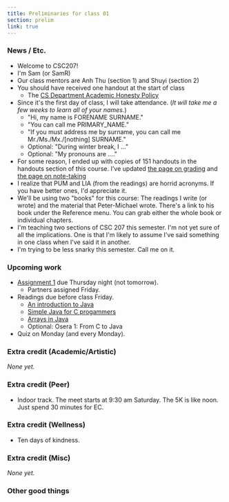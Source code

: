 ```yaml
---
title: Preliminaries for class 01
section: prelim
link: true
---
```

### News / Etc.

* Welcome to CSC207!
* I'm Sam (or SamR)
* Our class mentors are Anh Thu (section 1) and Shuyi (section 2)
* You should have received one handout at the start of class
    * The [CS Department Academic Honesty Policy](http://www.cs.grinnell.edu/academic-honesty-policy)
* Since it's the first day of class, I will take attendance.  (_It will take
  me a few weeks to learn all of your names._)
    * "Hi, my name is FORENAME SURNAME."
    * "You can call me PRIMARY_NAME."
    * "If you must address me by surname, you can call me
      Mr./Ms./Mx./[nothing] SURNAME."
    * Optional: "During winter break, I ..."
    * Optional: "My pronouns are ...."
* For some reason, I ended up with copies of 151 handouts in the handouts
  section of this course.  I've updated [the page on
  grading](../handouts/grading) and [the page on note-taking](taking-notes)
* I realize that PUM and LIA (from the readings) are horrid acronyms.  If
  you have better ones, I'd appreciate it.
* We'll be using two "books" for this course: The readings I write (or
  wrote) and the material that Peter-Michael wrote.  There's a link
  to his book under the Reference menu.  You can grab either the whole
  book or individual chapters.
* I'm teaching two sections of CSC 207 this semester.  I'm not yet sure
  of all the implications.  One is that I'm likely to assume I've said
  something in one class when I've said it in another.
* I'm trying to be less snarky this semester.  Call me on it.

### Upcoming work

* [Assignment 1](../assignments/assignment01) due Thursday night (not tomorrow).
    * Partners assigned Friday.
* Readings due before class Friday.
    * [An introduction to Java](../readings/intro-java)
    * [Simple Java for C progammers](../readings/simple-java-c)
    * [Arrays in Java](../readings/arrays)
    * Optional: Osera 1: From C to Java
* Quiz on Monday (and every Monday).

### Extra credit (Academic/Artistic)

_None yet._

### Extra credit (Peer)

* Indoor track.  The meet starts at 9:30 am Saturday.  The 5K is like 
  noon.  Just spend 30 minutes for EC.

### Extra credit (Wellness)

* Ten days of kindness.

### Extra credit (Misc)

_None yet._

### Other good things

